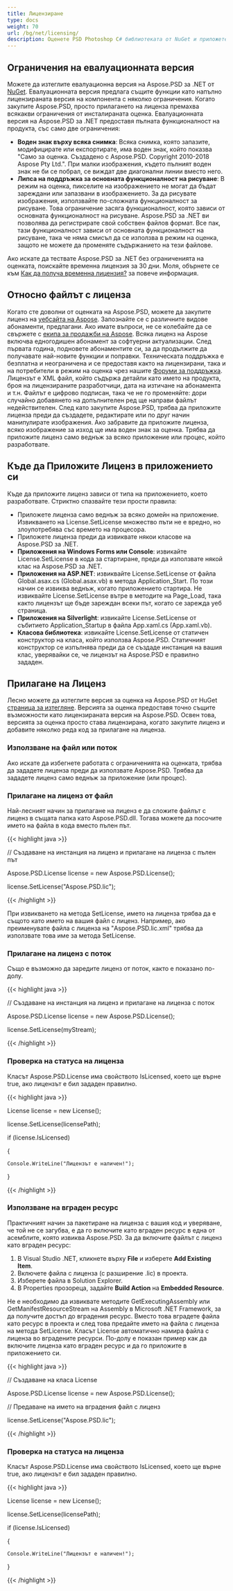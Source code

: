 ```yaml
---
title: Лицензиране
type: docs
weight: 70
url: /bg/net/licensing/
description: Оценете PSD Photoshop C# библиотеката от NuGet и приложете лиценза чрез файл или поток, за да премахнете всякакви ограничения от инсталираната оценка.
---
```


## **Ограничения на евалуационната версия**
Можете да изтеглите евалуационна версия на Aspose.PSD за .NET от [NuGet](https://www.nuget.org/packages/Aspose.psd/). Евалуационната версия предлага същите функции като напълно лицензираната версия на компонента с няколко ограничения. Когато закупите Aspose.PSD, просто прилагането на лиценза премахва всякакви ограничения от инсталираната оценка. 
Евалуационната версия на Aspose.PSD за .NET предоставя пълната функционалност на продукта, със само две ограничения:

- **Воден знак върху всяка снимка**: Всяка снимка, която запазите, модифицирате или експортирате, има воден знак, който показва "Само за оценка. Създадено с Aspose.PSD. Copyright 2010-2018 Aspose Pty Ltd.". При малки изображения, където пълният воден знак не би се побрал, се виждат две диагонални линии вместо него.
- **Липса на поддръжка за основната функционалност на рисуване**: В режим на оценка, пикселите на изображението не могат да бъдат зареждани или запазвани в изображението. За да рисувате изображения, използвайте по-сложната функционалност за рисуване. Това ограничение засяга функционалност, която зависи от основната функционалност на рисуване. Aspose.PSD за .NET ви позволява да регистрирате свой собствен файлов формат. Все пак, тази функционалност зависи от основната функционалност на рисуване, така че няма смисъл да се използва в режим на оценка, защото не можете да променяте съдържанието на тези файлове.

Ако искате да тествате Aspose.PSD за .NET без ограниченията на оценката, поискайте временна лицензия за 30 дни. Моля, обърнете се към [Как да получа временна лицензия?](https://purchase.aspose.com/temporary-license) за повече информация.
## **Относно файлът с лиценза**
Когато сте доволни от оценката на Aspose.PSD, можете да закупите лиценз на [уебсайта на Aspose](https://purchase.aspose.com/default.aspx). Запознайте се с различните видове абонаменти, предлагани. Ако имате въпроси, не се колебайте да се свържете с [екипа за продажби на Aspose](https://company.aspose.com/contact). Всяка лиценз на Aspose включва едногодишен абонамент за софтуерни актуализации. След първата година, подновете абонаментите си, за да продължите да получавате най-новите функции и поправки. Техническата поддръжка е безплатна и неограничена и се предоставя както на лицензирани, така и на потребители в режим на оценка чрез нашите [Форуми за поддръжка](https://forum.aspose.com/). Лицензът е XML файл, който съдържа детайли като името на продукта, броя на лицензираните разработчици, дата на изтичане на абонамента и т.н. Файлът е цифрово подписан, така че не го променяйте: дори случайно добавянето на допълнителен ред ще направи файлът недействителен. След като закупите Aspose.PSD, трябва да приложите лиценза преди да създадете, редактирате или по друг начин манипулирате изображения. Ако забравите да приложите лиценза, всяко изображение за изход ще има воден знак за оценка. Трябва да приложите лиценз само веднъж за всяко приложение или процес, който разработвате.
## **Къде да Приложите Лиценз в приложението си**
Къде да приложите лиценз зависи от типа на приложението, което разработвате. Стриктно спазвайте тези прости правила:

- Приложете лиценза само веднъж за всяко домейн на приложение. Извикването на License.SetLicense множество пъти не е вредно, но злоупотребява със времето на процесора.
- Приложете лиценза преди да извиквате някои класове на Aspose.PSD за .NET.
- **Приложения на Windows Forms или Console**: извикайте License.SetLicense в кода за стартиране, преди да използвате някой клас на Aspose.PSD за .NET.
- **Приложения на ASP.NET**: извиквайте License.SetLicense от файла Global.asax.cs (Global.asax.vb) в метода Application_Start. По този начин се извиква веднъж, когато приложението стартира. Не извиквайте License.SetLicense вътре в методите на Page_Load, така както лицензът ще бъде зареждан всеки път, когато се зарежда уеб страница.
- **Приложения на Silverlight**: извикайте License.SetLicense от събитието Application_Startup в файла App.xaml.cs (App.xaml.vb).
- **Класова библиотека**: извикайте License.SetLicense от статичен конструктор на класа, който използва Aspose.PSD. Статичният конструктор се изпълнява преди да се създаде инстанция на вашия клас, уверявайки се, че лицензът на Aspose.PSD е правилно зададен.
## **Прилагане на Лиценз**
Лесно можете да изтеглите версия за оценка на Aspose.PSD от НuGet [страница за изтегляне](https://www.nuget.org/packages/Aspose.psd/). Версията за оценка предоставя точно същите възможности като лицензираната версия на Aspose.PSD. Освен това, версията за оценка просто става лицензирана, когато закупите лиценз и добавите няколко реда код за прилагане на лиценза.
### **Използване на файл или поток**
Ако искате да избегнете работата с ограниченията на оценката, трябва да зададете лиценза преди да използвате Aspose.PSD. Трябва да зададете лиценз само веднъж за приложение (или процес).
### **Прилагане на лиценз от файл**
Най-лесният начин за прилагане на лиценз е да сложите файлът с лиценз в същата папка като Aspose.PSD.dll. Тогава можете да посочите името на файла в кода вместо пълен път.

{{< highlight java >}}

 // Създаване на инстанция на лиценз и прилагане на лиценза с пълен път

Aspose.PSD.License license = new Aspose.PSD.License();

license.SetLicense("Aspose.PSD.lic");

{{< /highlight >}}

При извикването на метода SetLicense, името на лиценза трябва да е същото като името на вашия файл с лиценз. Например, ако преименувате файла с лиценза на "Aspose.PSD.lic.xml" трябва да използвате това име за метода SetLicense.
### **Прилагане на лиценз с поток**
Също е възможно да заредите лиценз от поток, както е показано по-долу.

{{< highlight java >}}

// Създаване на инстанция на лиценз и прилагане на лиценза с поток

Aspose.PSD.License license = new Aspose.PSD.License();

license.SetLicense(myStream);

{{< /highlight >}}

### **Проверка на статуса на лиценза**
Класът Aspose.PSD.License има свойството IsLicensed, което ще върне true, ако лицензът е бил зададен правилно.

{{< highlight java >}}

 License license = new License();

license.SetLicense(licensePath);

if (license.IsLicensed)

{

    Console.WriteLine("Лицензът е наличен!");

}

{{< /highlight >}}
### **Използване на вграден ресурс**
Практичният начин за пакетиране на лиценза с вашия код и уверяване, че той не се загубва, е да го включите като вграден ресурс в една от асемблите, която извиква Aspose.PSD. За да включите файлът с лиценз като вграден ресурс:

1. В Visual Studio .NET, кликнете върху **File** и изберете **Add Existing Item**.
1. Включете файла с лиценза (с разширение .lic) в проекта.
1. Изберете файла в Solution Explorer.
1. В Properties прозореца, задайте **Build Action** на **Embedded Resource**.

Не е необходимо да извиквате методите GetExecutingAssembly или GetManifestResourceStream на Assembly в Microsoft .NET Framework, за да получите достъп до вградения ресурс. Вместо това вградете файла като ресурс в проекта и след това предайте името на файла с лиценза на метода SetLicense. Класът License автоматично намира файла с лиценза во вградените ресурси. По-долу е показан пример как да включите лиценза като вграден ресурс и да го приложите в приложението си.

{{< highlight java >}}

 // Създаване на класа License

Aspose.PSD.License license = new Aspose.PSD.License();

// Предаване на името на вградения файл с лиценз

license.SetLicense("Aspose.PSD.lic");

{{< /highlight >}}

### **Проверка на статуса на лиценза**
Класът Aspose.PSD.License има свойството IsLicensed, което ще върне true, ако лицензът е бил зададен правилно.

{{< highlight java >}}

 License license = new License();

license.SetLicense(licensePath);

if (license.IsLicensed)

{

    Console.WriteLine("Лицензът е наличен!");

}

{{< /highlight >}}